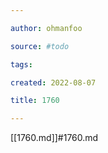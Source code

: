 ```yaml
---

author: ohmanfoo

source: #todo

tags: 

created: 2022-08-07

title: 1760

---
```

[[1760.md]]#1760.md